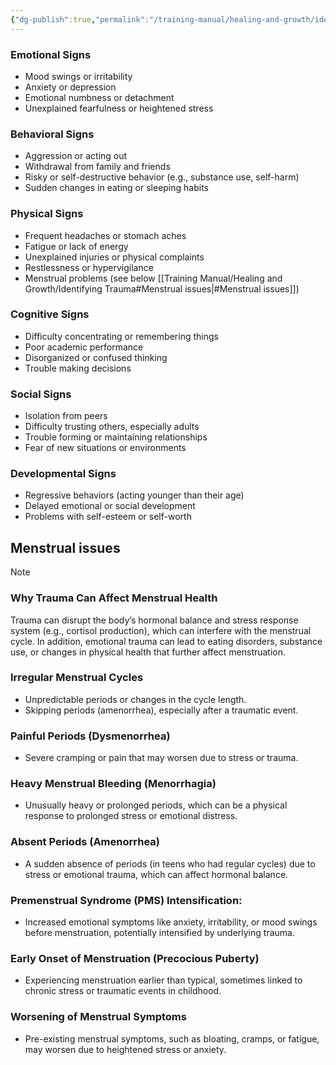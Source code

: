```yaml
---
{"dg-publish":true,"permalink":"/training-manual/healing-and-growth/identifying-trauma/"}
---
```


### Emotional Signs
- Mood swings or irritability
- Anxiety or depression
- Emotional numbness or detachment
- Unexplained fearfulness or heightened stress
### Behavioral Signs
- Aggression or acting out
- Withdrawal from family and friends
- Risky or self-destructive behavior (e.g., substance use, self-harm)
- Sudden changes in eating or sleeping habits
### Physical Signs
- Frequent headaches or stomach aches
- Fatigue or lack of energy
- Unexplained injuries or physical complaints
- Restlessness or hypervigilance
- Menstrual problems (see below [[Training Manual/Healing and Growth/Identifying Trauma#Menstrual issues\|#Menstrual issues]])
### Cognitive Signs
- Difficulty concentrating or remembering things
- Poor academic performance
- Disorganized or confused thinking
- Trouble making decisions
### Social Signs
- Isolation from peers
- Difficulty trusting others, especially adults
- Trouble forming or maintaining relationships
- Fear of new situations or environments
### Developmental Signs
- Regressive behaviors (acting younger than their age)
- Delayed emotional or social development
- Problems with self-esteem or self-worth


## Menstrual issues

> [!NOTE]
> ### Why Trauma Can Affect Menstrual Health
>  Trauma can disrupt the body’s hormonal balance and stress response system (e.g., cortisol production), which can interfere with the menstrual cycle. In addition, emotional trauma can lead to eating disorders, substance use, or changes in physical health that further affect menstruation.

### Irregular Menstrual Cycles
- Unpredictable periods or changes in the cycle length.
- Skipping periods (amenorrhea), especially after a traumatic event.
### Painful Periods (Dysmenorrhea)
- Severe cramping or pain that may worsen due to stress or trauma.
### Heavy Menstrual Bleeding (Menorrhagia)
- Unusually heavy or prolonged periods, which can be a physical response to prolonged stress or emotional distress.
### Absent Periods (Amenorrhea)
- A sudden absence of periods (in teens who had regular cycles) due to stress or emotional trauma, which can affect hormonal balance.
### Premenstrual Syndrome (PMS) Intensification:
- Increased emotional symptoms like anxiety, irritability, or mood swings before menstruation, potentially intensified by underlying trauma.
### Early Onset of Menstruation (Precocious Puberty)
- Experiencing menstruation earlier than typical, sometimes linked to chronic stress or traumatic events in childhood.
### Worsening of Menstrual Symptoms
- Pre-existing menstrual symptoms, such as bloating, cramps, or fatigue, may worsen due to heightened stress or anxiety.
